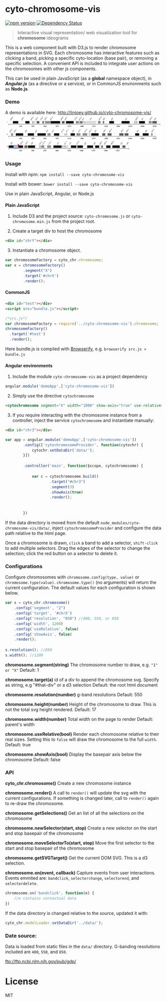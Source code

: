 # cyto-chromosome-vis
[![npm version](https://badge.fury.io/js/cyto-chromosome-vis.svg)](http://badge.fury.io/js/cyto-chromosome-vis)
[![Dependency Status](https://david-dm.org/linjoey/cyto-chromosome-vis.svg)](https://david-dm.org/linjoey/cyto-chromosome-vis)
> Interactive visual representation/ web visualization tool for **chromosome** ideograms

This is a web component built with D3.js to render chromosome representations in SVG. Each chromosome has interactive features such as clicking a band, picking a specific cyto-location (base pair), or removing a specific selection. A convenient API is included to integrate user actions on the chromosomes with other js components. 

This can be used in plain JavaScript (as a **global** namespace object), in ***Angular.js*** (as a directive or a service), or in CommonJS environments such as **Node.js**.

### Demo
A demo is available here: http://linjoey.github.io/cyto-chromosome-vis/
![](ss-1.3.0.png)

### Usage 
Install with npm: `npm install --save cyto-chromosome-vis`

Install with bower: `bower install --save cyto-chromosome-vis`

Use in plain JavaScript, Angular, or Node.js

#### Plain JavaScript
1. Include D3 and the project source: `cyto-chromosome.js` or `cyto-chromosome.min.js` from the project root.

2. Create a target div to host the chromosome
```html
<div id="chrY"></div>
```

3. Instantiate a chromosome object.
```javascript
var chromosomeFactory = cyto_chr.chromosome;
var x = chromosomeFactory()
        .segment("X")
        .target('#chrX')
        .render();
```

#### CommonJS
```html
<div id="test"></div>
<script src="bundle.js"></script>
```

```JavaScript
/*src.js*/
var chromosomeFactory = require('../cyto-chromosome-vis').chromosome;
chromosomeFactory()
  .target('#test')
  .render();
```

Here bundle.js is compiled with [Browserify](http://browserify.org/), e.g. `browserify src.js > bundle.js`


#### Angular environments
1. Include the module `cyto-chromosome-vis` as a project dependency
```javascript
angular.module('demoApp',['cyto-chromosome-vis'])
```

2. Simply use the directive `cytochromosome`
```html
<cytochromosome segment="X" width="1000" show-axis="true" use-relative="true" resolution="400"></cytochromosome>
```

3. If you require interacting with the chromosome instance from a controller, inject the service `cytochromosome` and instantiate manually:

```html
<div id="chr3"></div>
```
```JavaScript
var app = angular.module('demoApp',['cyto-chromosome-vis'])
        .config(['cytochromosomeProvider', function(cytochr) {
            cytochr.setDataDir('data/');
        }])

        .controller('main', function($scope, cytochromosome) {

            var c = cytochromosome.build()
                    .target("#chr3")
                    .segment(3)
                    .showAxis(true)
                    .render();


        })

```

If the data directory is moved from the default `node_modules/cyto-chromosome-vis/data/`, inject `cytochromosomeProvider` and configure the data path relative to the html page. 

Once a chromosome is drawn, `click` a band to add a selector, `shift-click` to add multiple selectors. Drag the edges of the selector to change the selection; click the red button on a selector to delete it.

### Configurations

Configure chromosomes with `chromosome.config(type, value)` or `chromosome.type(value)`. `chromosome.type()` (no arguments) will return the current configuration. The default values for each configuration is shown below.

```javascript
var s = cyto_chr.chromosome()
    .config('segment', "2")
    .config('target', '#chrX') 
    .config('resolution', "850") //400, 550, or 850
    .config('width', 1200)
    .config('useRelative', false)
    .config('showAxis', false)
    .render();
    
s.resolution(); //850
s.width(); //1200
```

**chromosome.segment(string)** 
The chromosome number to draw, e.g. `"1" or "X"`
Default: 1

**chromosome.target(a)** 
id of a div to append the chromosome svg. Specify as string, e.g "#that-div" or a d3 selection
Default: the root html document

**chromosome.resolution(number)**
g-band resolutions
Default: 550

**chromosome.height(number)**
Height of the chromosome to draw. This is not the total svg height rendered.
Default: 17

**chromosome.width(number)**
Total width on the page to render
Default: parent's width

**chromosome.useRelative(bool)**
Render each chromosome relative to their real sizes. Setting this to `false` will draw the chromosome to the full `width`.
Default: true

**chromosome.showAxis(bool)** 
Display the basepair axis below the chromosome
Default: false


### API

**cyto_chr.chromosome()**
Create a new chromosome instance

**chromosome.render()**
A call to `render()` will update the svg with the current configurations. If something is changed later, call to `render()` again to re-draw the chromosome.

**chromosome.getSelections()**
Get an list of all the selections on the chromosome

**chromosome.newSelector(start, stop)**
Create a new selector on the start and stop basepair of the chromosome

**chromosome.moveSelectorTo(start, stop)**
Move the first selector to the start and stop basepair of the chromosome

**chromosome.getSVGTarget()**
Get the current DOM SVG. This is a d3 selection.

**chromosome.on(event, callback)**
Capture events from user interactions.
Events emmited are: `bandclick`, `selectorchange`, `selectorend`, and `selectordelete`.

```javascript
chromosome.on('bandclick', function(e) {
    //e contains contextual data
})
```

If the data directory is changed relative to the source, updated it with:
```javascript
cyto_chr.modelLoader.setDataDir('../data/');
```

### Date source: 
Data is loaded from static files in the `data/` directory. G-banding resolutions included are `400`, `550`, and `850`.

ftp://ftp.ncbi.nlm.nih.gov/pub/gdp/

# License
MIT